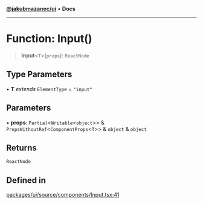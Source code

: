 [**@jakubmazanec/ui**](../README.md) • **Docs**

---

# Function: Input()

> **Input**\<`T`\>(`props`): `ReactNode`

## Type Parameters

• **T** _extends_ `ElementType` = `"input"`

## Parameters

• **props**: `Partial`\<`Writable`\<`object`\>\> & `PropsWithoutRef`\<`ComponentProps`\<`T`\>\> &
`object` & `object`

## Returns

`ReactNode`

## Defined in

[packages/ui/source/components/Input.tsx:41](https://github.com/jakubmazanec/tools/blob/29163046acd1da0224b08fd05ca40f385e9ab4e5/packages/ui/source/components/Input.tsx#L41)
